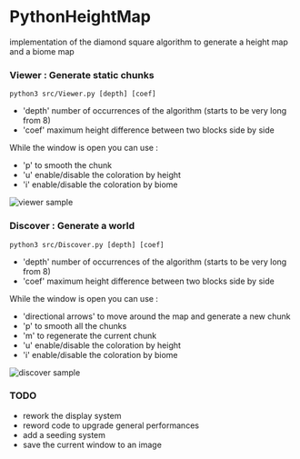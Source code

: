 # PythonHeightMap

implementation of the diamond square algorithm to generate a height map and a biome map

### Viewer : Generate static chunks

`python3 src/Viewer.py [depth] [coef]`
  * 'depth' number of occurrences of the algorithm (starts to be very long from 8)
  * 'coef' maximum height difference between two blocks side by side

While the window is open you can use :
  * 'p' to smooth the chunk
  * 'u' enable/disable the coloration by height
  * 'i' enable/disable the coloration by biome

![viewer sample](https://github.com/lmallez/height-map-generator/blob/master/samples/viewer_sample.png)

### Discover : Generate a world

`python3 src/Discover.py [depth] [coef]`
  * 'depth' number of occurrences of the algorithm (starts to be very long from 8)
  * 'coef' maximum height difference between two blocks side by side
  
While the window is open you can use :
  * 'directional arrows' to move around the map and generate a new chunk
  * 'p' to smooth all the chunks
  * 'm' to regenerate the current chunk
  * 'u' enable/disable the coloration by height
  * 'i' enable/disable the coloration by biome
  
  ![discover sample](https://github.com/lmallez/height-map-generator/blob/master/samples/discover_sample.png)
  
  ### TODO
  
  * rework the display system
  * reword code to upgrade general performances
  * add a seeding system
  * save the current window to an image

